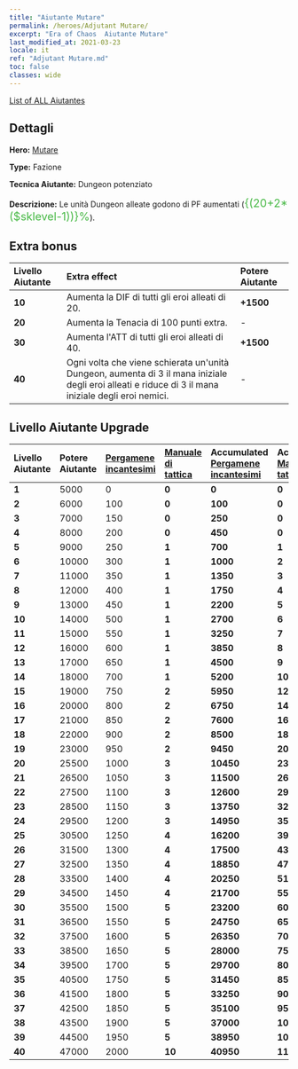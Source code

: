 ```yaml
---
title: "Aiutante Mutare"
permalink: /heroes/Adjutant Mutare/
excerpt: "Era of Chaos  Aiutante Mutare"
last_modified_at: 2021-03-23
locale: it
ref: "Adjutant Mutare.md"
toc: false
classes: wide
---
```

 [List of ALL Aiutantes](/it/heroes/Adjutants/) 

## Dettagli
 **Hero:**  [Mutare](/it/heroes/Mutare/) 

 **Type:**  Fazione 

 **Tecnica Aiutante:**  Dungeon potenziato 

 **Descrizione:** Le unità Dungeon alleate godono di PF aumentati (<span style="color: #48b946;font-size:20px">{(20+2*($sklevel-1))}%</span><span style="color: black">).

## Extra bonus

  | Livello Aiutante | Extra effect | Potere Aiutante  |
  |:---|:-------|:------------|
  | **10** | Aumenta la DIF di tutti gli eroi alleati di 20. | **+1500** |
  | **20** | <Dungeon potenziato> Aumenta la Tenacia di 100 punti extra. | - |
  | **30** | Aumenta l'ATT di tutti gli eroi alleati di 40. | **+1500** |
  | **40** | <Dungeon potenziato> Ogni volta che viene schierata un'unità Dungeon, aumenta di 3 il mana iniziale degli eroi alleati e riduce di 3 il mana iniziale degli eroi nemici. | - |


## Livello Aiutante Upgrade

  | Livello Aiutante | Potere Aiutante | [Pergamene incantesimi](/it/Items/con_694/) | [Manuale di tattica](/it/Items/unk_2115/) | Accumulated [Pergamene incantesimi](/it/Items/con_694/) | Accumulated [Manuale di tattica](/it/Items/unk_2115/) |
  |:-------|:-------|:------------|:------------|:------------|:------------|
  | **1** | 5000 | 0 | **0** | **0** | **0** |
  | **2** | 6000 | 100 | **0** | **100** | **0** |
  | **3** | 7000 | 150 | **0** | **250** | **0** |
  | **4** | 8000 | 200 | **0** | **450** | **0** |
  | **5** | 9000 | 250 | **1** | **700** | **1** |
  | **6** | 10000 | 300 | **1** | **1000** | **2** |
  | **7** | 11000 | 350 | **1** | **1350** | **3** |
  | **8** | 12000 | 400 | **1** | **1750** | **4** |
  | **9** | 13000 | 450 | **1** | **2200** | **5** |
  | **10** | 14000 | 500 | **1** | **2700** | **6** |
  | **11** | 15000 | 550 | **1** | **3250** | **7** |
  | **12** | 16000 | 600 | **1** | **3850** | **8** |
  | **13** | 17000 | 650 | **1** | **4500** | **9** |
  | **14** | 18000 | 700 | **1** | **5200** | **10** |
  | **15** | 19000 | 750 | **2** | **5950** | **12** |
  | **16** | 20000 | 800 | **2** | **6750** | **14** |
  | **17** | 21000 | 850 | **2** | **7600** | **16** |
  | **18** | 22000 | 900 | **2** | **8500** | **18** |
  | **19** | 23000 | 950 | **2** | **9450** | **20** |
  | **20** | 25500 | 1000 | **3** | **10450** | **23** |
  | **21** | 26500 | 1050 | **3** | **11500** | **26** |
  | **22** | 27500 | 1100 | **3** | **12600** | **29** |
  | **23** | 28500 | 1150 | **3** | **13750** | **32** |
  | **24** | 29500 | 1200 | **3** | **14950** | **35** |
  | **25** | 30500 | 1250 | **4** | **16200** | **39** |
  | **26** | 31500 | 1300 | **4** | **17500** | **43** |
  | **27** | 32500 | 1350 | **4** | **18850** | **47** |
  | **28** | 33500 | 1400 | **4** | **20250** | **51** |
  | **29** | 34500 | 1450 | **4** | **21700** | **55** |
  | **30** | 35500 | 1500 | **5** | **23200** | **60** |
  | **31** | 36500 | 1550 | **5** | **24750** | **65** |
  | **32** | 37500 | 1600 | **5** | **26350** | **70** |
  | **33** | 38500 | 1650 | **5** | **28000** | **75** |
  | **34** | 39500 | 1700 | **5** | **29700** | **80** |
  | **35** | 40500 | 1750 | **5** | **31450** | **85** |
  | **36** | 41500 | 1800 | **5** | **33250** | **90** |
  | **37** | 42500 | 1850 | **5** | **35100** | **95** |
  | **38** | 43500 | 1900 | **5** | **37000** | **100** |
  | **39** | 44500 | 1950 | **5** | **38950** | **105** |
  | **40** | 47000 | 2000 | **10** | **40950** | **115** |
